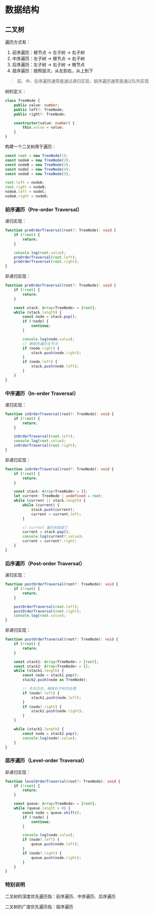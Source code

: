 # 数据结构

## 二叉树

遍历方式有：

1. 前序遍历：根节点 -> 左子树 -> 右子树
2. 中序遍历：左子树 -> 根节点 -> 右子树
3. 后序遍历：左子树 -> 右子树 -> 根节点
4. 层序遍历：按照层次，从左到右，从上到下

> 前、中、后序遍历通常是通过递归实现，层序遍历通常是通过队列实现

树的定义：

```ts
class TreeNode {
    public value: number;
    public left?: TreeNode;
    public right?: TreeNode;

    constructor(value: number) {
        this.value = value;
    }
}
```

构建一个二叉树用于遍历：

```ts
const root = new TreeNode(1);
const nodeA = new TreeNode(2);
const nodeB = new TreeNode(3);
const nodeC = new TreeNode(4);
const nodeD = new TreeNode(5);

root.left = nodeA;
root.right = nodeB;
nodeA.left = nodeC;
nodeA.right = nodeD;
```

### 前序遍历（Pre-order Traversal）

递归实现：

```ts
function preOrderTraversal(root?: TreeNode): void {
    if (!root) {
        return;
    }

    console.log(root.value);
    preOrderTraversal(root.left);
    preOrderTraversal(root.right);
}
```

非递归实现：

```ts
function preOrderTraversal(root?: TreeNode): void {
    if (!root) {
        return;
    }

    const stack: Array<TreeNode> = [root];
    while (stack.length) {
        const node = stack.pop();
        if (!node) {
            continue;
        }

        console.log(node.value);
        // 确保先遍历左节点
        if (node.right) {
            stack.push(node.right);
        }
        if (node.left) {
            stack.push(node.left);
        }
    }
}
```

### 中序遍历（In-order Traversal）

递归实现：

```ts
function inOrderTraversal(root?: TreeNode): void {
    if (!root) {
        return;
    }

    inOrderTraversal(root.left);
    console.log(root.value);
    inOrderTraversal(root.right);
}
```

非递归实现：

```ts
function inOrderTraversal(root?: TreeNode): void {
    if (!root) {
        return;
    }

    const stack: Array<TreeNode> = [];
    let current: TreeNode | undefined = root;
    while (current || stack.length) {
        while (current) {
            stack.push(current);
            current = current.left;
        }

        // current 遍历到底部了
        current = stack.pop();
        console.log(current?.value);
        current = current?.right;
    }
}
```

### 后序遍历（Post-order Traversal）

递归实现：

```ts
function postOrderTraversal(root?: TreeNode): void {
    if (!root) {
        return;
    }

    postOrderTraversal(root.left);
    postOrderTraversal(root.right);
    console.log(root.value);
}
```

非递归实现：

```ts
function postOrderTraversal(root?: TreeNode): void {
    if (!root) {
        return;
    }

    const stack1: Array<TreeNode> = [root];
    const stack2: Array<TreeNode> = [];
    while (stack1.length) {
        const node = stack1.pop();
        stack2.push(node as TreeNode);

        // 先左后右，确保右子树先处理
        if (node?.left) {
            stack1.push(node.left);
        }
        if (node?.right) {
            stack1.push(node.right);
        }
    }

    while (stack2.length) {
        const node = stack2.pop();
        console.log(node?.value);
    }
}
```

### 层序遍历（Level-order Traversal）

非递归实现：

```ts
function levelOrderTraversal(root?: TreeNode): void {
    if (!root) {
        return;
    }

    const queue: Array<TreeNode> = [root];
    while (queue.length > 0) {
        const node = queue.shift();
        if (!node) {
            continue;
        }

        console.log(node.value);
        if (node?.left) {
            queue.push(node.left);
        }
        if (node?.right) {
            queue.push(node.right);
        }
    }
}
```

### 特别说明

二叉树的深度优先遍历指：前序遍历、中序遍历、后序遍历

二叉树的广度优先遍历指：层序遍历
